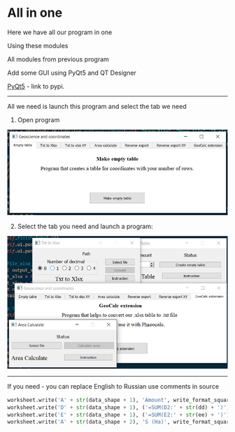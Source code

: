 # All in one

Here we have all our program in one 

Using these modules

All modules from previous program

Add some GUI using PyQt5 and QT Designer

[PyQt5](https://pypi.org/project/PyQt5/) - link to pypi.

---

All we need is launch this program and select the tab we need

1. Open program

![gui_ex.png](img/gui_ex.png)

2. Select the tab you need and launch a program:

![wnindow_ex.png](img/window_ex.png)



------

If you need - you can replace English to Russian use comments in source

```python
worksheet.write('A' + str(data_shape + 1), 'Amount', write_format_square)                      # Amount value - Сумма
worksheet.write('D' + str(data_shape + 1), ('=SUM(D2:' + str(dd) + ')'), write_format_sum)     # Formula value
worksheet.write('E' + str(data_shape + 1), ('=SUM(E2:' + str(ee) + ')'), write_format_sum)     # Formula value
worksheet.write('A' + str(data_shape + 2), 'S (Ha)', write_format_square)                      # Hectare label - S (Га)
```